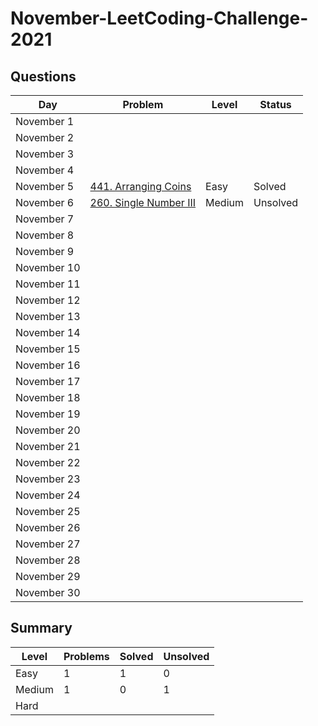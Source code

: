 # November-LeetCoding-Challenge-2021

## Questions
| Day | Problem | Level | Status |
| --- | --- | --- | --- |
| November 1 | []() |  |  |
| November 2 | []() |  |  |
| November 3 | []() |  |  |
| November 4 | []() |  |  |
| November 5 | [441. Arranging Coins](https://leetcode.com/problems/arranging-coins/) | Easy | Solved |
| November 6 | [260. Single Number III](https://leetcode.com/problems/single-number-iii/) | Medium | Unsolved |
| November 7 | []() |  |  |
| November 8 | []() |  |  |
| November 9 | []() |  |  |
| November 10 | []() |  |  |
| November 11 | []() |  |  |
| November 12 | []() |  |  |
| November 13 | []() |  |  |
| November 14 | []() |  |  |
| November 15 | []() |  |  |
| November 16 | []() |  |  |
| November 17 | []() |  |  |
| November 18 | []() |  |  |
| November 19 | []() |  |  |
| November 20 | []() |  |  |
| November 21 | []() |  |  |
| November 22 | []() |  |  |
| November 23 | []() |  |  |
| November 24 | []() |  |  |
| November 25 | []() |  |  |
| November 26 | []() |  |  |
| November 27 | []() |  |  |
| November 28 | []() |  |  |
| November 29 | []() |  |  |
| November 30 | []() |  |  |


## Summary
| Level  | Problems | Solved | Unsolved |
| ---    | --- | --- | --- |
| Easy   | 1 | 1 | 0 |
| Medium | 1 | 0 | 1 |
| Hard   |  |  |  |
